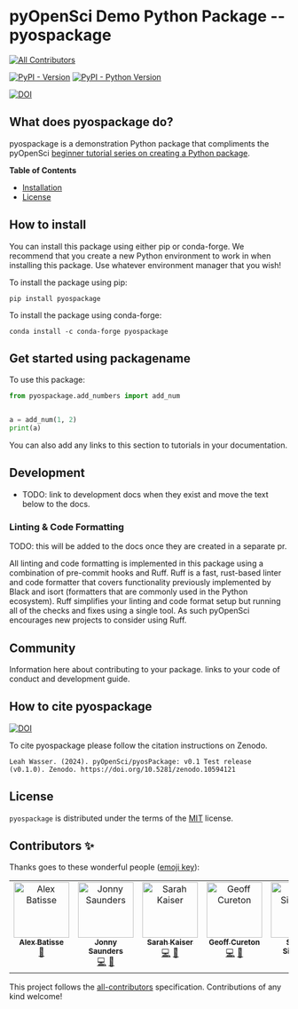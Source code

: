 # pyOpenSci Demo Python Package -- pyospackage
<!-- ALL-CONTRIBUTORS-BADGE:START - Do not remove or modify this section -->
[![All Contributors](https://img.shields.io/badge/all_contributors-7-orange.svg?style=flat-square)](#contributors-)
<!-- ALL-CONTRIBUTORS-BADGE:END -->

[![PyPI - Version](https://img.shields.io/pypi/v/pyospackage)](https://pypi.org/project/pyospackage/)
[![PyPI - Python Version](https://img.shields.io/pypi/pyversions/pyospackage)](https://pypi.org/project/pyospackage)

[![DOI](https://zenodo.org/badge/DOI/10.5281/zenodo.10594121.svg)](https://doi.org/10.5281/zenodo.10594120)

## What does pyospackage do?
pyospackage is a demonstration Python package that compliments the pyOpenSci [beginner tutorial series on creating a Python package](https://www.pyopensci.org/python-package-guide/tutorials/intro.html).

**Table of Contents**

- [Installation](#installation)
- [License](#license)

## How to install

You can install this package using either pip or conda-forge. We recommend that you create a new Python
environment to work in when installing this package. Use
whatever environment manager that you wish!

To install the package using pip:

```shell
pip install pyospackage
```

To install the package using conda-forge:

```shell
conda install -c conda-forge pyospackage
```

## Get started using packagename

To use this package:

```python
from pyospackage.add_numbers import add_num


a = add_num(1, 2)
print(a)

```

You can also add any links to this section to tutorials in your documentation.

## Development

* TODO: link to development docs when they exist and move the text below to the
docs.

### Linting & Code Formatting

TODO: this will be added to the docs once they are created in a separate pr.

All linting and code formatting is implemented in this package using a combination
of pre-commit hooks and Ruff. Ruff is a fast, rust-based linter and code
formatter that covers functionality previously implemented by Black and isort
(formatters that are commonly used in the Python ecosystem). Ruff simplifies
your linting and code format setup but running all of the checks and fixes
using a single tool. As such pyOpenSci encourages new projects to consider
using Ruff.

## Community

Information here about contributing to your package. links to your code of conduct and development guide.

## How to cite pyospackage

[![DOI](https://zenodo.org/badge/DOI/10.5281/zenodo.10594121.svg)](https://doi.org/10.5281/zenodo.10594121)

To cite pyospackage please follow the citation instructions on Zenodo.

```
Leah Wasser. (2024). pyOpenSci/pyosPackage: v0.1 Test release (v0.1.0). Zenodo. https://doi.org/10.5281/zenodo.10594121
```

## License

`pyospackage` is distributed under the terms of the [MIT](https://spdx.org/licenses/MIT.html) license.

## Contributors ✨

Thanks goes to these wonderful people ([emoji key](https://allcontributors.org/docs/en/emoji-key)):

<!-- ALL-CONTRIBUTORS-LIST:START - Do not remove or modify this section -->
<!-- prettier-ignore-start -->
<!-- markdownlint-disable -->
<table>
  <tbody>
    <tr>
      <td align="center" valign="top" width="14.28%"><a href="http://batalex.github.io"><img src="https://avatars.githubusercontent.com/u/11004857?v=4?s=100" width="100px;" alt="Alex Batisse"/><br /><sub><b>Alex Batisse</b></sub></a><br /><a href="https://github.com/pyOpenSci/pyosPackage/pulls?q=is%3Apr+reviewed-by%3ABatalex" title="Reviewed Pull Requests">👀</a></td>
      <td align="center" valign="top" width="14.28%"><a href="https://jon-e.net"><img src="https://avatars.githubusercontent.com/u/12961499?v=4?s=100" width="100px;" alt="Jonny Saunders"/><br /><sub><b>Jonny Saunders</b></sub></a><br /><a href="https://github.com/pyOpenSci/pyosPackage/commits?author=sneakers-the-rat" title="Code">💻</a> <a href="https://github.com/pyOpenSci/pyosPackage/pulls?q=is%3Apr+reviewed-by%3Asneakers-the-rat" title="Reviewed Pull Requests">👀</a></td>
      <td align="center" valign="top" width="14.28%"><a href="https://www.sckaiser.com"><img src="https://avatars.githubusercontent.com/u/6486256?v=4?s=100" width="100px;" alt="Sarah Kaiser"/><br /><sub><b>Sarah Kaiser</b></sub></a><br /><a href="https://github.com/pyOpenSci/pyosPackage/commits?author=crazy4pi314" title="Code">💻</a> <a href="https://github.com/pyOpenSci/pyosPackage/pulls?q=is%3Apr+reviewed-by%3Acrazy4pi314" title="Reviewed Pull Requests">👀</a></td>
      <td align="center" valign="top" width="14.28%"><a href="http://cimss.ssec.wisc.edu/"><img src="https://avatars.githubusercontent.com/u/3578659?v=4?s=100" width="100px;" alt="Geoff Cureton"/><br /><sub><b>Geoff Cureton</b></sub></a><br /><a href="https://github.com/pyOpenSci/pyosPackage/commits?author=gpcureton" title="Code">💻</a> <a href="https://github.com/pyOpenSci/pyosPackage/pulls?q=is%3Apr+reviewed-by%3Agpcureton" title="Reviewed Pull Requests">👀</a></td>
      <td align="center" valign="top" width="14.28%"><a href="https://www.linkedin.com/in/steven-silvester-90318721/"><img src="https://avatars.githubusercontent.com/u/2096628?v=4?s=100" width="100px;" alt="Steven Silvester"/><br /><sub><b>Steven Silvester</b></sub></a><br /><a href="https://github.com/pyOpenSci/pyosPackage/commits?author=blink1073" title="Code">💻</a> <a href="https://github.com/pyOpenSci/pyosPackage/pulls?q=is%3Apr+reviewed-by%3Ablink1073" title="Reviewed Pull Requests">👀</a></td>
      <td align="center" valign="top" width="14.28%"><a href="https://github.com/jameslamb"><img src="https://avatars.githubusercontent.com/u/7608904?v=4?s=100" width="100px;" alt="James Lamb"/><br /><sub><b>James Lamb</b></sub></a><br /><a href="https://github.com/pyOpenSci/pyosPackage/commits?author=jameslamb" title="Code">💻</a> <a href="https://github.com/pyOpenSci/pyosPackage/pulls?q=is%3Apr+reviewed-by%3Ajameslamb" title="Reviewed Pull Requests">👀</a> <a href="https://github.com/pyOpenSci/pyosPackage/commits?author=jameslamb" title="Documentation">📖</a></td>
      <td align="center" valign="top" width="14.28%"><a href="https://github.com/stevenrayhinojosa-gmail-com"><img src="https://avatars.githubusercontent.com/u/17886818?v=4?s=100" width="100px;" alt="steven"/><br /><sub><b>steven</b></sub></a><br /><a href="https://github.com/pyOpenSci/pyosPackage/commits?author=stevenrayhinojosa-gmail-com" title="Documentation">📖</a></td>
    </tr>
  </tbody>
</table>

<!-- markdownlint-restore -->
<!-- prettier-ignore-end -->

<!-- ALL-CONTRIBUTORS-LIST:END -->

This project follows the [all-contributors](https://github.com/all-contributors/all-contributors) specification. Contributions of any kind welcome!
